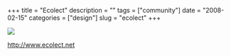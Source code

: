 +++
title = "Ecolect"
description = ""
tags = ["community"]
date = "2008-02-15"
categories = ["design"]
slug = "ecolect"
+++


 

  <div id="screens-thumbs" class="clearfix">
    <div class="txt-center" id="design-submission"><a href="http://www.ecolect.net/"><img id='bluga-thumbnail-934' class='bluga-thumbnail large' src='//konigi.com/media/bluga/
wt47f279e183a6e_0.jpg'/></a></div>  
  </div>   
<p><a href="http://www.ecolect.net/">http://www.ecolect.net</a></p>




